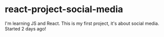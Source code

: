 # react-project-social-media
I'm learning JS and React. This is my first project, it's about social media. Started 2 days ago!
